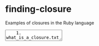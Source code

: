 # finding-closure
Examples of closures in the Ruby language


<textarea name="Where do I start?">
    1. what_is_a_closure.txt
    2. blocks/examples_of_ruby_blocks.txt
    3. procs/examples_of_ruby_procs.txt
    4. lambdas/examples_of_ruby_lambdas.txt
</textarea>